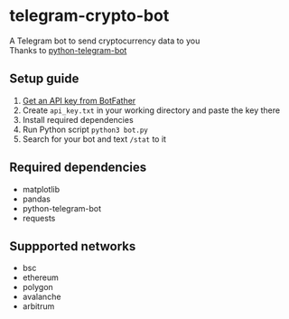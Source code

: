 # telegram-crypto-bot

A Telegram bot to send cryptocurrency data to you  
Thanks to [python-telegram-bot](https://github.com/python-telegram-bot/python-telegram-bot)

## Setup guide

1. [Get an API key from BotFather](https://core.telegram.org/bots#6-botfather)
2. Create `api_key.txt` in your working directory and paste the key there
3. Install required dependencies
4. Run Python script `python3 bot.py`
5. Search for your bot and text `/stat` to it

## Required dependencies

- matplotlib
- pandas
- python-telegram-bot
- requests

## Suppported networks

- bsc
- ethereum
- polygon
- avalanche
- arbitrum
